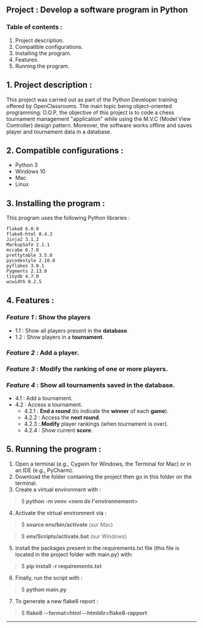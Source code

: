 ## Project : Develop a software program in Python
### Table of contents :
1. Project description.
2. Compatible configurations.
3. Installing the program.
4. Features.
5. Running the program.

## 1. Project description :

This project was carried out as part of the Python Developer training offered by OpenClassrooms.
The main topic being object-oriented programming: O.O.P,
the objective of this project is to code a chess tournament management "application"
while using the M.V.C (Model View Controller) design pattern.
Moreover, the software works offline and saves player and tournament data in a database.

## 2. Compatible configurations :

* Python 3
* Windows 10
* Mac
* Linux

## 3. Installing the program :
This program uses the following Python libraries :

```
flake8 6.0.0
flake8-html 0.4.3
Jinja2 3.1.2
MarkupSafe 2.1.1
mccabe 0.7.0
prettytable 3.5.0
pycodestyle 2.10.0
pyflakes 3.0.1
Pygments 2.13.0
tinydb 4.7.0
wcwidth 0.2.5
```

## 4. Features :

### *Feature 1* : Show the **players**
  * 1.1 : Show all players present in the **database**.
  * 1.2 : Show players in a **tournament**.
### *Feature 2* : **Add** a player.
### *Feature 3* : **Modify the ranking** of one or more players.
### *Feature 4* : **Show all tournaments** saved in the database.
  * 4.1 : Add a tournament.
  * 4.2 : Access a tournament.
    * 4.2.1 : **End a round** (to indicate the **winner** of each **game**).
    * 4.2.2 : Access the **next round**.
    * 4.2.3 : **Modify** player rankings (when tournament is over).
    * 4.2.4 : Show current **score**.
    
## 5. Running the program :

1. Open a terminal (e.g., Cygwin for Windows, the Terminal for Mac) or in an IDE (e.g., PyCharm).
2. Download the folder containing the project then go in this folder on the terminal.
3. Create a virtual environment with :
  > $<b> python -m venv <nom de l'environnement></b> 
4. Activate the virtual environment via :
  > $ <b>source env/bin/activate</b>  (sur Mac) 

  > $ <b>env/Scripts/activate.bat</b> (sur Windows)
5. Install the packages present in the requirements.txt file (this file is located in the project
folder with main.py) with:
  > $ <b>pip install -r requirements.txt</b> 
6. Finally, run the script with :
> $ <b>python main.py</b>
7. To generate a new flake8 report :
> $ <b>flake8 --format=html --htmldir=flake8-rapport</b>


---
